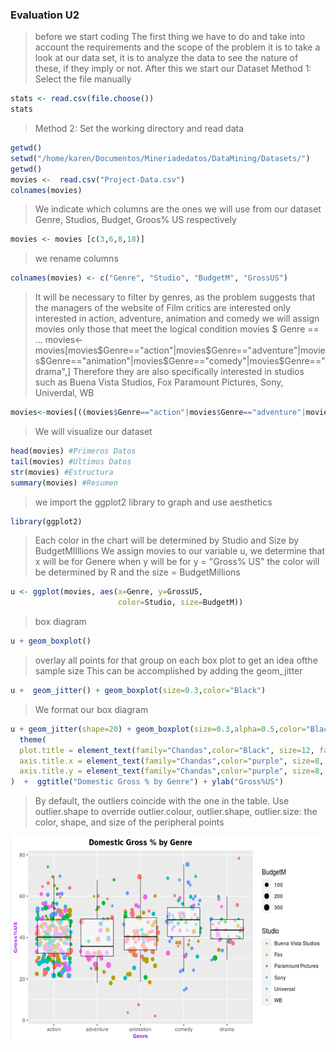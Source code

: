 ### Evaluation U2
> before we start coding The first thing we have to do and take into account the requirements and the scope of the problem
> it is to take a look at our data set, it is to analyze the data to see the nature of these, if they imply or not.
> After this we start our Dataset
> Method 1: Select the file manually
```R
stats <- read.csv(file.choose())
stats
```
> Method 2: Set the working directory and read data
```R
getwd()
setwd("/home/karen/Documentos/Mineriadedatos/DataMining/Datasets/")
getwd()
movies <-  read.csv("Project-Data.csv")
colnames(movies) 
```
> We indicate which columns are the ones we will use from our dataset
> Genre, Studios, Budget, Groos% US respectively
```R
movies <- movies [c(3,6,8,18)]
```

> we rename columns
```R
colnames(movies) <- c("Genre", "Studio", "BudgetM", "GrossUS")
```
> It will be necessary to filter by genres, as the problem suggests that the managers of the website of
> Film critics are interested only interested in action, adventure, animation and comedy
> we will assign movies only those that meet the logical condition movies $ Genre == ...
>movies<-movies[movies$Genre=="action"|movies$Genre=="adventure"|movies$Genre=="animation"|movies$Genre=="comedy"|movies$Genre=="drama",]
> Therefore they are also specifically interested in studios such as Buena Vista Studios, Fox
> Paramount Pictures, Sony, Univerdal, WB
```R
movies<-movies[((movies$Genre=="action"|movies$Genre=="adventure"|movies$Genre=="animation"|movies$Genre=="comedy"|movies$Genre=="drama") & (movies$Studio=="Buena Vista Studios" | movies$Studio=="Fox" | movies$Studio=="Paramount Pictures"|movies$Studio=="Sony" |movies$Studio=="Universal" |movies$Studio=="WB")), ]
```

> We will visualize our dataset
```R
head(movies) #Primeros Datos 
tail(movies) #Ultimos Datos
str(movies) #Estructura
summary(movies) #Resumen
```
> we import the ggplot2 library to graph and use aesthetics
```R
library(ggplot2)
```

> Each color in the chart will be determined by Studio and Size by BudgetMIlllions
> We assign movies to our variable u, we determine that x will be for Genere when y
> will be for y = "Gross% US" the color will be determined by R and the size = BudgetMillions
```R
u <- ggplot(movies, aes(x=Genre, y=GrossUS,
                        color=Studio, size=BudgetM))
```
> box diagram
```R
u + geom_boxplot()  
```
> overlay all points for that group on each box plot to get an idea of ​​the sample size
> This can be accomplished by adding the geom_jitter
```R
u +  geom_jitter() + geom_boxplot(size=0.3,color="Black") 
```

> We format our box diagram
```R
u + geom_jitter(shape=20) + geom_boxplot(size=0.3,alpha=0.5,color="Black",outlier.shape = NA)+
  theme(
  plot.title = element_text(family="Chandas",color="Black", size=12, face="bold", hjust = 0.5),
  axis.title.x = element_text(family="Chandas",color="purple", size=8, face="bold"),
  axis.title.y = element_text(family="Chandas",color="purple", size=8, face="bold")
)  +  ggtitle("Domestic Gross % by Genre") + ylab("Gross%US") 
```
> By default, the outliers coincide with the one in the table. Use outlier.shape to override
> outlier.colour, outlier.shape, outlier.size: the color, shape, and size of the peripheral points

![Alt text](U2.png "EvaluationU2")